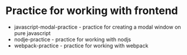 # Practice for working with frontend
+ javascript-modal-practice - practice for creating a modal window on pure javascript
+ nodje-practice - practice for working with nodjs
+ webpack-practice - practice for working with webpack

